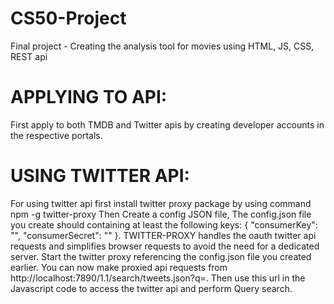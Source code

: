 # CS50-Project
Final project - Creating the analysis tool for movies using HTML, JS, CSS, REST api
# APPLYING TO API:
First apply to both TMDB and Twitter apis by creating developer accounts in the respective portals.
# USING TWITTER API:
For using twitter api first install twitter proxy package by using command npm -g twitter-proxy
Then Create a config JSON file, The config.json file you create should containing at least the following keys:
{
  "consumerKey": "<paste consumer key here>",
  "consumerSecret": "<paste consumer secret here>"
}.
TWITTER-PROXY handles the oauth twitter api requests and simplifies browser requests to avoid the need for a dedicated server.
Start the twitter proxy referencing the config.json file you created earlier. You can now make proxied api requests from http://localhost:7890/1.1/search/tweets.json?q=.
Then use this url in the Javascript code to access the twitter api and perform Query search.
